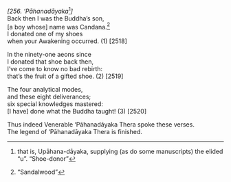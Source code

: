 *\[256. ‘Pāhanadāyaka*[^1]*\]*  
Back then I was the Buddha’s son,  
\[a boy whose\] name was Candana.[^2]  
I donated one of my shoes  
when your Awakening occurred. (1) \[2518\]

In the ninety-one aeons since  
I donated that shoe back then,  
I’ve come to know no bad rebirth:  
that’s the fruit of a gifted shoe. (2) \[2519\]

The four analytical modes,  
and these eight deliverances;  
six special knowledges mastered:  
\[I have\] done what the Buddha taught! (3) \[2520\]

Thus indeed Venerable ‘Pāhanadāyaka Thera spoke these verses.  
The legend of ‘Pāhanadāyaka Thera is finished.

[^1]: that is, Upāhana-dāyaka, supplying (as do some manuscripts) the elided “u”. “Shoe-donor”

[^2]: “Sandalwood”
